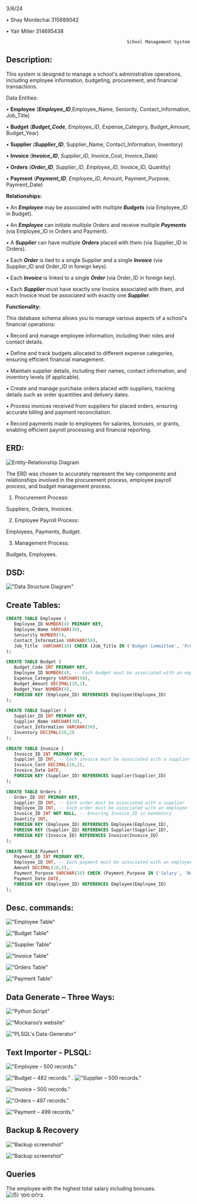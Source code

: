 3/6/24

•	Shay Mordechai			315689042

•	Yair Miller			314695438

                                                  School Management System

## Description:

This system is designed to manage a school's administrative operations, including employee information, budgeting, procurement, and financial transactions.

Data Entities:

•	__Employee__ (***Employee_ID***,Employee_Name, Seniority, Contact_Information, Job_Title)

•	__Budget__ (***Budget_Code***, _Employee_ID_, Expense_Category, Budget_Amount, Budget_Year)

•	__Supplier__ (***Supplier_ID***, Supplier_Name, Contact_Information, Inventory)

•	__Invoice__ (***Invoice_ID***, _Supplier_ID_, Invoice_Cost, Invoice_Date)

•	__Orders__ (***Order_ID***, _Supplier_ID_, _Employee_ID_, Invoice_ID, Quantity)

•	__Payment__ (***Payment_ID***, _Employee_ID_, Amount, Payment_Purpose, Payment_Date)


**Relationships:**

• An ***Employee*** may be associated with multiple ***Budgets*** (via Employee_ID in Budget).

• An ***Employee*** can initiate multiple Orders and receive multiple ***Payments*** (via Employee_ID in Orders and Payment).

• A ***Supplier*** can have multiple ***Orders*** placed with them (via Supplier_ID in Orders).

• Each ***Order*** is tied to a single Supplier and a single ***Invoice*** (via Supplier_ID and Order_ID in foreign keys).

• Each ***Invoice*** is linked to a single ***Order*** (via Order_ID in foreign key).

• Each ***Supplier*** must have exactly one Invoice associated with them, and each Invoice must be associated with exactly one ***Supplier***.

**Functionality:**

This database schema allows you to manage various aspects of a school's financial operations:

• Record and manage employee information, including their roles and contact details.

• Define and track budgets allocated to different expense categories, ensuring efficient financial management.

• Maintain supplier details, including their names, contact information, and inventory levels (if applicable).

• Create and manage purchase orders placed with suppliers, tracking details such as order quantities and delivery dates.

• Process invoices received from suppliers for placed orders, ensuring accurate billing and payment reconciliation.

• Record payments made to employees for salaries, bonuses, or grants, enabling efficient payroll processing and financial reporting.

## ERD:
 ![Entity-Relationship Diagram](Stage.1/ERD/ERD.png)

The ERD was chosen to accurately represent the key components and relationships involved in the procurement process, employee payroll process, and budget management process.

1. Procurement Process:

Suppliers, Orders, Invoices.

2. Employee Payroll Process:

Employees, Payments, Budget.

3. Management Process:

Budgets, Employees.


## DSD:
 !["Data Structure Diagram"](Stage.1/DSD/DSD.png)

## Create Tables:
```sql
CREATE TABLE Employee (
   Employee_ID NUMBER(4) PRIMARY KEY,
   Employee_Name VARCHAR(30),
   Seniority NUMBER(5),
   Contact_Information VARCHAR(50),
   Job_Title  VARCHAR(30) CHECK (Job_Title IN ('Budget Committee', 'Procurement Manager', 'Worker'))
);

CREATE TABLE Budget (
   Budget_Code INT PRIMARY KEY,
   Employee_ID NUMBER(4), -- Each budget must be associated with an employee
   Expense_Category VARCHAR(50),
   Budget_Amount DECIMAL(10,2),
   Budget_Year NUMBER(4),
   FOREIGN KEY (Employee_ID) REFERENCES Employee(Employee_ID)
);

CREATE TABLE Supplier (
   Supplier_ID INT PRIMARY KEY,
   Supplier_Name VARCHAR(30),
   Contact_Information VARCHAR(50),
   Inventory DECIMAL(10,2)
);

CREATE TABLE Invoice (
   Invoice_ID INT PRIMARY KEY,
   Supplier_ID INT, -- Each invoice must be associated with a supplier
   Invoice_Cost DECIMAL(10,2),
   Invoice_Date DATE,
   FOREIGN KEY (Supplier_ID) REFERENCES Supplier(Supplier_ID)
);

CREATE TABLE Orders (
   Order_ID INT PRIMARY KEY,
   Supplier_ID INT, -- Each order must be associated with a supplier
   Employee_ID INT, -- Each order must be associated with an employee
   Invoice_ID INT NOT NULL, -- Ensuring Invoice_ID is mandatory
   Quantity INT,
   FOREIGN KEY (Employee_ID) REFERENCES Employee(Employee_ID),
   FOREIGN KEY (Supplier_ID) REFERENCES Supplier(Supplier_ID),
   FOREIGN KEY (Invoice_ID) REFERENCES Invoice(Invoice_ID)
);

CREATE TABLE Payment (
   Payment_ID INT PRIMARY KEY,
   Employee_ID INT, -- Each payment must be associated with an employee
   Amount DECIMAL(10,2),
   Payment_Purpose VARCHAR(20) CHECK (Payment_Purpose IN ('Salary', 'Bonus', 'Grant')),
   Payment_Date DATE,
   FOREIGN KEY (Employee_ID) REFERENCES Employee(Employee_ID)
);
```
## Desc. commands:

!["Employee Table"](Stage.1\SQL\DESC\Employee.png)

!["Budget Table"](Stage.1\SQL\DESC\Budget.png)

!["Supplier Table"](Stage.1\SQL\DESC\Supplier.png)

!["Invoice Table"](Stage.1\SQL\DESC\Invoice.png)

!["Orders Table"](Stage.1\SQL\DESC\Orders.png)

!["Payment Table"](Stage.1\SQL\DESC\Payment.png)

## Data Generate – Three Ways:

 !["Python Script"](Stage.1/TABLES/GENERATE/ERD.png)
 
!["Mockaroo’s website"](Stage.1/TABLES/GENERATE/DSD.png)

 !["PLSQL's Data-Generator"](Stage.1/TABLES/GENERATE/PLSQL_Data_Generator.png)
 
## Text Importer - PLSQL:

!["Employee – 500 records."](Stage.1/TABLES/IMPORT/Employee.png)
 
!["Budget – 482 records."](Stage.1/TABLES/IMPORT/Budget.png)
. 
!["Supplier – 500 records."](Stage.1/TABLES/IMPORT/Budget.png)
 
!["Invoice – 500 records."](Stage.1/TABLES/IMPORT/Invoice.png)
 
!["Orders – 497 records."](Stage.1/TABLES/IMPORT/Orders.png)

!["Payment – 499 records."](Stage.1/TABLES/IMPORT/Payment.png)

## Backup & Recovery

!["Backup screenshot"](Stage.1\Backup\backup.png)

!["Backup screenshot"](Stage.1\Backup\recovery.png)

## Queries
The employee with the highest total salary including bonuses.
![‏‏צילום מסך (5)](https://github.com/shay0129/DBProject_315689042_314695438/assets/116823605/3f33a9b6-8356-4f51-913f-9864e0d2d3c5)

